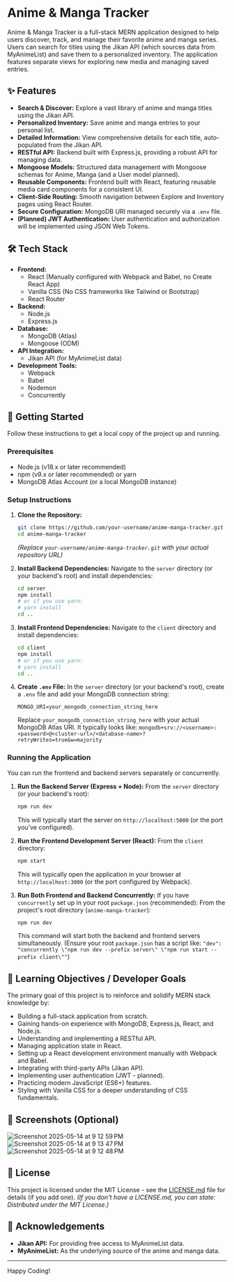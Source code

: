# Anime & Manga Tracker

Anime & Manga Tracker is a full-stack MERN application designed to help users discover, track, and manage their favorite anime and manga series. Users can search for titles using the Jikan API (which sources data from MyAnimeList) and save them to a personalized inventory. The application features separate views for exploring new media and managing saved entries.

## ✨ Features

*   **Search & Discover:** Explore a vast library of anime and manga titles using the Jikan API.
*   **Personalized Inventory:** Save anime and manga entries to your personal list.
*   **Detailed Information:** View comprehensive details for each title, auto-populated from the Jikan API.
*   **RESTful API:** Backend built with Express.js, providing a robust API for managing data.
*   **Mongoose Models:** Structured data management with Mongoose schemas for Anime, Manga (and a User model planned).
*   **Reusable Components:** Frontend built with React, featuring reusable media card components for a consistent UI.
*   **Client-Side Routing:** Smooth navigation between Explore and Inventory pages using React Router.
*   **Secure Configuration:** MongoDB URI managed securely via a `.env` file.
*   **(Planned) JWT Authentication:** User authentication and authorization will be implemented using JSON Web Tokens.

## 🛠️ Tech Stack

*   **Frontend:**
    *   React (Manually configured with Webpack and Babel, no Create React App)
    *   Vanilla CSS (No CSS frameworks like Tailwind or Bootstrap)
    *   React Router
*   **Backend:**
    *   Node.js
    *   Express.js
*   **Database:**
    *   MongoDB (Atlas)
    *   Mongoose (ODM)
*   **API Integration:**
    *   Jikan API (for MyAnimeList data)
*   **Development Tools:**
    *   Webpack
    *   Babel
    *   Nodemon
    *   Concurrently

## 🚀 Getting Started

Follow these instructions to get a local copy of the project up and running.

### Prerequisites

*   Node.js (v18.x or later recommended)
*   npm (v9.x or later recommended) or yarn
*   MongoDB Atlas Account (or a local MongoDB instance)

### Setup Instructions

1.  **Clone the Repository:**
    ```bash
    git clone https://github.com/your-username/anime-manga-tracker.git
    cd anime-manga-tracker
    ```
    *(Replace `your-username/anime-manga-tracker.git` with your actual repository URL)*

2.  **Install Backend Dependencies:**
    Navigate to the `server` directory (or your backend's root) and install dependencies:
    ```bash
    cd server
    npm install
    # or if you use yarn:
    # yarn install
    cd ..
    ```

3.  **Install Frontend Dependencies:**
    Navigate to the `client` directory and install dependencies:
    ```bash
    cd client
    npm install
    # or if you use yarn:
    # yarn install
    cd ..
    ```

4.  **Create `.env` File:**
    In the `server` directory (or your backend's root), create a `.env` file and add your MongoDB connection string:
    ```
    MONGO_URI=your_mongodb_connection_string_here
    ```
    Replace `your_mongodb_connection_string_here` with your actual MongoDB Atlas URI. It typically looks like: `mongodb+srv://<username>:<password>@<cluster-url>/<database-name>?retryWrites=true&w=majority`

### Running the Application

You can run the frontend and backend servers separately or concurrently.

1.  **Run the Backend Server (Express + Node):**
    From the `server` directory (or your backend's root):
    ```bash
    npm run dev
    ```
    This will typically start the server on `http://localhost:5000` (or the port you've configured).

2.  **Run the Frontend Development Server (React):**
    From the `client` directory:
    ```bash
    npm start
    ```
    This will typically open the application in your browser at `http://localhost:3000` (or the port configured by Webpack).

3.  **Run Both Frontend and Backend Concurrently:**
    If you have `concurrently` set up in your root `package.json` (recommended):
    From the project's root directory (`anime-manga-tracker`):
    ```bash
    npm run dev
    ```
    This command will start both the backend and frontend servers simultaneously. (Ensure your root `package.json` has a script like: `"dev": "concurrently \"npm run dev --prefix server\" \"npm run start --prefix client\""`)

## 🎯 Learning Objectives / Developer Goals

The primary goal of this project is to reinforce and solidify MERN stack knowledge by:

*   Building a full-stack application from scratch.
*   Gaining hands-on experience with MongoDB, Express.js, React, and Node.js.
*   Understanding and implementing a RESTful API.
*   Managing application state in React.
*   Setting up a React development environment manually with Webpack and Babel.
*   Integrating with third-party APIs (Jikan API).
*   Implementing user authentication (JWT - planned).
*   Practicing modern JavaScript (ES6+) features.
*   Styling with Vanilla CSS for a deeper understanding of CSS fundamentals.

## 📸 Screenshots (Optional)

![Screenshot 2025-05-14 at 9 12 59 PM](https://github.com/user-attachments/assets/4f679f28-251b-4a02-9777-ae0d8360e781)
![Screenshot 2025-05-14 at 9 13 47 PM](https://github.com/user-attachments/assets/5fe5c869-1637-4a3f-abc6-6927006ebf84)
![Screenshot 2025-05-14 at 9 12 48 PM](https://github.com/user-attachments/assets/98072916-9e46-408d-8dd4-97a2b92719ec)



## 📄 License

This project is licensed under the MIT License - see the [LICENSE.md](LICENSE.md) file for details (if you add one).
*(If you don't have a LICENSE.md, you can state: Distributed under the MIT License.)*

## 🙏 Acknowledgements

*   **Jikan API:** For providing free access to MyAnimeList data.
*   **MyAnimeList:** As the underlying source of the anime and manga data.


---

Happy Coding!
